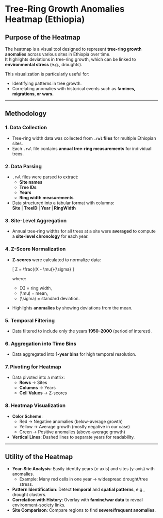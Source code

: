 # Tree-Ring Growth Anomalies Heatmap (Ethiopia)

## Purpose of the Heatmap
The heatmap is a visual tool designed to represent **tree-ring growth anomalies** across various sites in Ethiopia over time.  
It highlights deviations in tree-ring growth, which can be linked to **environmental stress** (e.g., droughts).  

This visualization is particularly useful for:
- Identifying patterns in tree growth.
- Correlating anomalies with historical events such as **famines, migrations, or wars**.

---

## Methodology

### 1. Data Collection
- Tree-ring width data was collected from **`.rwl` files** for multiple Ethiopian sites.
- Each `.rwl` file contains **annual tree-ring measurements** for individual trees.

### 2. Data Parsing
- `.rwl` files were parsed to extract:
  - **Site names**
  - **Tree IDs**
  - **Years**
  - **Ring width measurements**
- Data structured into a tabular format with columns:  
  **Site | TreeID | Year | RingWidth**

### 3. Site-Level Aggregation
- Annual tree-ring widths for all trees at a site were **averaged** to compute a **site-level chronology** for each year.

### 4. Z-Score Normalization
- **Z-scores** were calculated to normalize data:  

  \[
  Z = \frac{(X - \mu)}{\sigma}
  \]

  where:
  - \(X\) = ring width,
  - \(\mu\) = mean,
  - \(\sigma\) = standard deviation.

- Highlights **anomalies** by showing deviations from the mean.

### 5. Temporal Filtering
- Data filtered to include only the years **1950–2000** (period of interest).

### 6. Aggregation into Time Bins
- Data aggregated into **1-year bins** for high temporal resolution.

### 7. Pivoting for Heatmap
- Data pivoted into a matrix:
  - **Rows** → Sites
  - **Columns** → Years
  - **Cell Values** → Z-scores

### 8. Heatmap Visualization
  - **Color Scheme**:
    - Red → Negative anomalies (below-average growth)  
    - Yellow → Average growth (mostly negative in our case)  
    - Green → Positive anomalies (above-average growth)  
  - **Vertical Lines**: Dashed lines to separate years for readability.

---

## Utility of the Heatmap

- **Year-Site Analysis**: Easily identify years (x-axis) and sites (y-axis) with anomalies.  
  - Example: Many red cells in one year → widespread drought/tree stress.
- **Pattern Identification**: Detect **temporal** and **spatial patterns**, e.g., drought clusters.
- **Correlation with History**: Overlay with **famine/war data** to reveal environment-society links.
- **Site Comparison**: Compare regions to find **severe/frequent anomalies**.
